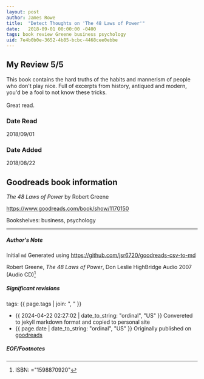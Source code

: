 ```yaml
---
layout: post
author: James Rowe
title:  "Detect Thoughts on 'The 48 Laws of Power'"
date:   2018-09-01 00:00:00 -0400
tags: book review Greene business psychology
uid: 7e4b0b0e-3652-4b85-bcbc-4468cee0ebbe
---
```


<!-- highly dependent on how you personally use jekyll templates, and how you want this to show up -->
<!-- escape any jekyll keys with double brackets -->

## My Review 5/5

This book contains the hard truths of the habits and mannerism of people who don't play nice. Full of excerpts from history, antiqued and modern, you'd be a fool to not know these tricks.<br/><br/>Great read.

### Date Read
2018/09/01

### Date Added
2018/08/22

## Goodreads book information

*The 48 Laws of Power* by Robert Greene

https://www.goodreads.com/book/show/1170150

Bookshelves: business, psychology

---

##### Author's Note

Initial `md` Generated using https://github.com/jsr6720/goodreads-csv-to-md

Robert Greene, *The 48 Laws of Power*, Don Leslie HighBridge Audio 2007 (Audio CD)[^1]

##### Significant revisions

tags: {{ page.tags | join: ", " }} <!-- todo move this somewhere -->

- {{ 2024-04-22 02:27:02 | date_to_string: "ordinal", "US" }} Convereted to jekyll markdown format and copied to personal site
- {{ page.date | date_to_string: "ordinal", "US" }} Originally published on [goodreads](https://www.goodreads.com)

##### EOF/Footnotes

[^1]: ISBN: ="1598870920"